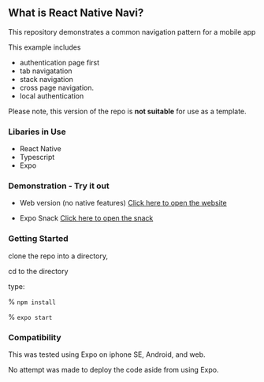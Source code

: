## What is React Native Navi? 

This repository demonstrates a common navigation pattern for a mobile app

This example includes
* authentication page first 
* tab navigatation
* stack navigation 
* cross page navigation.
* local authentication


Please note,  this version of the repo is **not suitable** for use as a template.  

### Libaries in Use

* React Native
* Typescript
* Expo

### Demonstration - Try it out

* Web version (no native features)
[Click here to open the website](https://ericsfeed.github.io)

* Expo Snack
[Click here to open the snack](https://snack.expo.dev/@dotterpop1/github.com-ericsfeed-react-native-navi?platform=web)

### Getting Started

clone the repo into a directory, 

cd to the directory

type:

% `npm install`

% `expo start`


### Compatibility 

This was tested using Expo on iphone SE, Android, and web.  

No attempt was made to deploy the code aside from using Expo.
